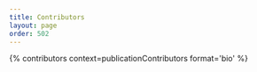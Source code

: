 ```yaml
---
title: Contributors
layout: page
order: 502
---
```


{% contributors context=publicationContributors format='bio' %}


